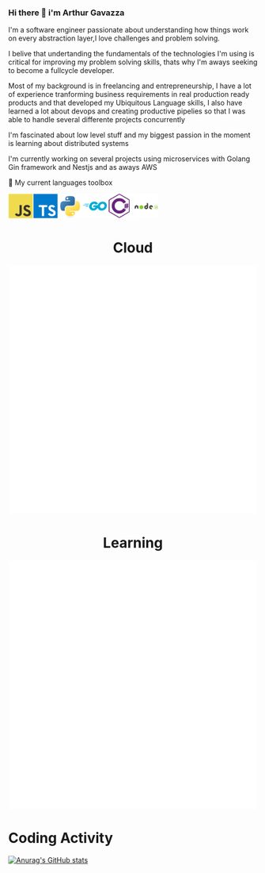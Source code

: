 ### Hi there 👋 i'm Arthur Gavazza
<p>I'm a software engineer passionate about understanding how things work on every abstraction layer,I
  love challenges and problem solving. 
</p>
<p>I belive that undertanding the fundamentals of the technologies I'm using is critical for improving my problem solving skills, 
thats why I'm aways seeking to become a fullcycle developer.
</p>
<p>Most of my background is in freelancing and entrepreneurship, I have a lot of experience
tranforming business requirements in real production ready products and that developed my Ubiquitous Language skills, 
 I also have learned a lot about devops and creating productive pipelies so that I was able to handle several differente projects 
 concurrently 
</p>
<p>I'm fascinated about low level stuff and my biggest passion in the moment is learning about distributed systems</p>
<p> I'm currently working on several projects using microservices with Golang Gin framework and Nestjs and as aways AWS </p>

🧰 My current languages toolbox


<img src="https://github.com/devicons/devicon/blob/master/icons/javascript/javascript-original.svg" alt="JavaScript Logo" width="50" height="50"/><img src="https://github.com/devicons/devicon/blob/master/icons/typescript/typescript-plain.svg" alt="Typescript Logo" width="50" height="50"/><img src="https://github.com/devicons/devicon/blob/master/icons/python/python-original.svg" alt="Python Logo" width="50" height="50"/><img src="https://github.com/devicons/devicon/blob/master/icons/go/go-original-wordmark.svg" alt="Go Logo" width="50" height="50"/><img src="https://github.com/devicons/devicon/blob/master/icons/csharp/csharp-line.svg" alt="C# Logo" width="50" height="50"/>
<img src="https://github.com/devicons/devicon/blob/master/icons/nodejs/nodejs-original-wordmark.svg" alt="Node Logo" width="50" height="50"/>
</div>

<div align="center">
<h1>Cloud</h1>
<img src="https://raw.githubusercontent.com/arthurgavazza/arthurgavazza/main/langstack.svg?token=GHSAT0AAAAAABRPPNHZXENVCKMZHAUGFFDYYQZCY3A" alt="cloudstack" width="500" height="500">
<h1>Learning</h1>
<img src="https://raw.githubusercontent.com/arthurgavazza/arthurgavazza/main/cloudstack.svg" alt="learning" width="500" height="500">
</div>
<h1>Coding Activity</h1>

[![Anurag's GitHub stats](https://github-readme-stats.vercel.app/api?username=arthurgavazza&count_private=true&show_icons=true&theme=radical)](https://github.com/anuraghazra/github-readme-stats)

